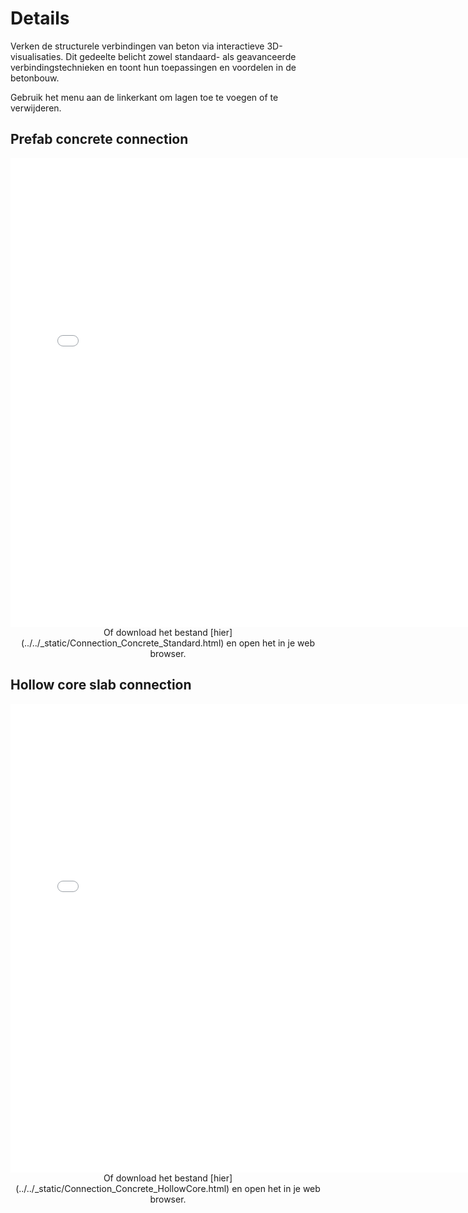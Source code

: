# Details

Verken de structurele verbindingen van beton via interactieve 3D-visualisaties. Dit gedeelte belicht zowel standaard- als geavanceerde verbindingstechnieken en toont hun toepassingen en voordelen in de betonbouw.  

Gebruik het menu aan de linkerkant om lagen toe te voegen of te verwijderen.


## Prefab concrete connection

<div style="background-color: white; background-color:rgb(255, 255, 255); text-align: center;">
    <iframe src="../../_static/Connection_Concrete_Standard.html" width="750" height="750" frameborder="0"></iframe>
</div>

<center> Of download het bestand [hier](../../_static/Connection_Concrete_Standard.html) en open het in je web browser. </center>


## Hollow core slab connection

<div style="text-align: center;">
    <iframe src="../../_static/Connection_Concrete_HollowCore.html" width="750" height="750" frameborder="0"></iframe>
</div>

<center> Of download het bestand [hier](../../_static/Connection_Concrete_HollowCore.html) en open het in je web browser. </center>
